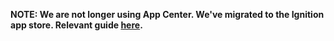 **NOTE: We are not longer using App Center. We've migrated to the Ignition app store. Relevant guide [here](https://github.com/SpikeApp/Spike/wiki/Installing-Spike-Using-Ignition-Store).**